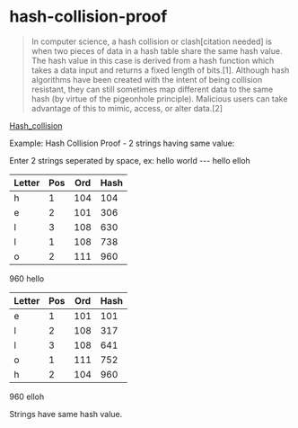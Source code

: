 # hash-collision-proof

> In computer science, a hash collision or clash[citation needed] is when two pieces of data in a hash table share the same hash value. The hash value in this case is derived from a hash function which takes a data input and returns a fixed length of bits.[1]. Although hash algorithms have been created with the intent of being collision resistant, they can still sometimes map different data to the same hash (by virtue of the pigeonhole principle). Malicious users can take advantage of this to mimic, access, or alter data.[2]

[Hash_collision](https://en.wikipedia.org/wiki/Hash_collision)

Example: 
Hash Collision Proof - 2 strings having same value:

Enter 2 strings seperated by space, ex: hello world --- hello elloh

|Letter|Pos|Ord| Hash|
|---|---|---|---|
|h|1|104|104|
|e|2|101|306|
|l|3|108|630|
|l|1|108|738|
|o|2|111|960|

960 hello

|Letter|Pos|Ord| Hash|
|---|---|---|---|
|e|1|101|101|
|l|2|108|317|
|l|3|108|641|
|o|1|111|752|
|h|2|104|960|

960 elloh

Strings have same hash value.

